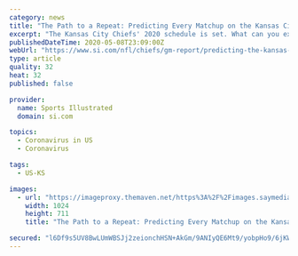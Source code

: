 ```yaml
---
category: news
title: "The Path to a Repeat: Predicting Every Matchup on the Kansas City Chiefs' 2020 Schedule"
excerpt: "The Kansas City Chiefs' 2020 schedule is set. What can you expect from the Chiefs' season as Super Bowl Championship defenders? Joshua Brisco predicts all 16 games of the 2020 season."
publishedDateTime: 2020-05-08T23:09:00Z
webUrl: "https://www.si.com/nfl/chiefs/gm-report/predicting-the-kansas-city-chiefs-2020-schedule"
type: article
quality: 32
heat: 32
published: false

provider:
  name: Sports Illustrated
  domain: si.com

topics:
  - Coronavirus in US
  - Coronavirus

tags:
  - US-KS

images:
  - url: "https://imageproxy.themaven.net/https%3A%2F%2Fimages.saymedia-content.com%2F.image%2FMTcyNDEzNzg0NTc1NDUzMDk4%2Fusatsi_14209713_168390306_lowres.jpg?w=1024&q=40&h=711&auto=format&fit=max"
    width: 1024
    height: 711
    title: "The Path to a Repeat: Predicting Every Matchup on the Kansas City Chiefs' 2020 Schedule"

secured: "l6Df9s5UV8BwLUmWBSJj2zeionchHSN+AkGm/9ANIyQE6Mt9/yobpHo9/6jKWmXukQ55eYtmfxKE7W6ZHCEClo7i+UgAsiQfNH6eOuuD/IqADyKr16R3zmHDzV6jJSfrxu3GhVlzx6jUBbx8l5njaKKpgQQC2XHpTe1AfKT9YbkY+Z5KgXCq/fpCUV08cVh1fpErqi1q3yv9bL4irPG/ZDUMu2piPqbY/K1/eAU1Dx4dTpwcMCUKn9eU/RiMNp9wBNto9y8n5TxwUmhLQgJfU7nydE9vhr/XhHwKriRNYSL1i7/iJDCnowQZCwPGKv9n;/TaN2nzHpNpXnLZmfL5uUQ=="
---
```


